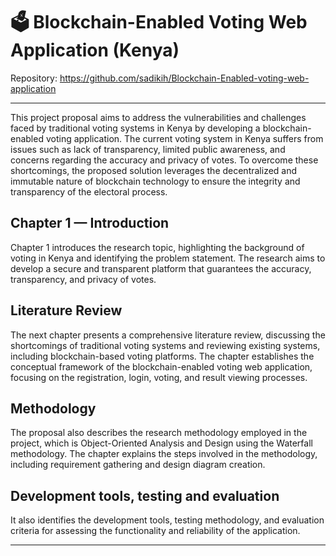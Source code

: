 # 🗳️ Blockchain-Enabled Voting Web Application (Kenya)

Repository: https://github.com/sadikih/Blockchain-Enabled-voting-web-application

---

This project proposal aims to address the vulnerabilities and challenges faced by traditional voting systems in Kenya by developing a blockchain-enabled voting application. The current voting system in Kenya suffers from issues such as lack of transparency, limited public awareness, and concerns regarding the accuracy and privacy of votes. To overcome these shortcomings, the proposed solution leverages the decentralized and immutable nature of blockchain technology to ensure the integrity and transparency of the electoral process.

## Chapter 1 — Introduction
Chapter 1 introduces the research topic, highlighting the background of voting in Kenya and identifying the problem statement. The research aims to develop a secure and transparent platform that guarantees the accuracy, transparency, and privacy of votes.

## Literature Review
The next chapter presents a comprehensive literature review, discussing the shortcomings of traditional voting systems and reviewing existing systems, including blockchain-based voting platforms. The chapter establishes the conceptual framework of the blockchain-enabled voting web application, focusing on the registration, login, voting, and result viewing processes.

## Methodology
The proposal also describes the research methodology employed in the project, which is Object-Oriented Analysis and Design using the Waterfall methodology. The chapter explains the steps involved in the methodology, including requirement gathering and design diagram creation.

## Development tools, testing and evaluation
It also identifies the development tools, testing methodology, and evaluation criteria for assessing the functionality and reliability of the application.

---
